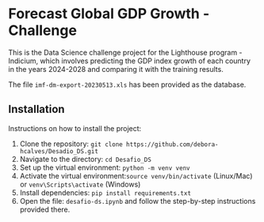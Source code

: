 # Forecast Global GDP Growth - Challenge

This is the Data Science challenge project for the Lighthouse program - Indicium, which involves predicting the GDP index growth of each country in the years 2024-2028 and comparing it with the training results.

The file `imf-dm-export-20230513.xls` has been provided as the database.

## Installation

Instructions on how to install the project:

1. Clone the repository: `git clone https://github.com/debora-hcalves/Desadio_DS.git`
2. Navigate to the directory: `cd Desafio_DS`
3. Set up the virtual environment: `python -m venv venv` 
4. Activate the virtual environment:`source venv/bin/activate` (Linux/Mac) or `venv\Scripts\activate` (Windows)
5. Install dependencies: `pip install requirements.txt`
6. Open the file: `desafio-ds.ipynb` and follow the step-by-step instructions provided there.
